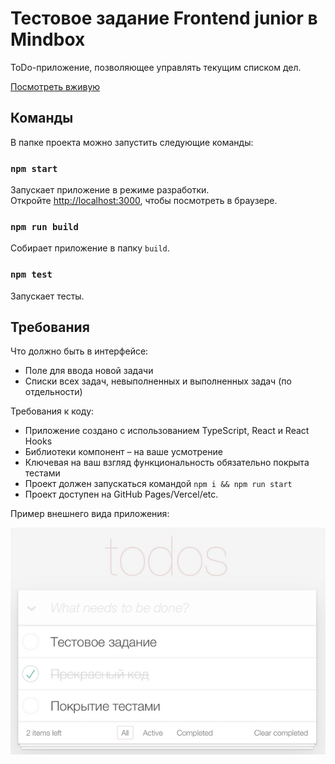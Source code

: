 # Тестовое задание Frontend junior в Mindbox

ToDo-приложение, позволяющее управлять текущим списком дел.

[Посмотреть вживую](https://staskozin.github.io/mindbox-test-task/)


## Команды

В папке проекта можно запустить следующие команды:

### `npm start`

Запускает приложение в режиме разработки.\
Откройте [http://localhost:3000](http://localhost:3000), чтобы посмотреть в браузере.

### `npm run build`

Собирает приложение в папку `build`.

### `npm test`

Запускает тесты.


## Требования

Что должно быть в интерфейсе:
- Поле для ввода новой задачи
- Списки всех задач, невыполненных и выполненных задач (по отдельности)

Требования к коду:
- Приложение создано с использованием TypeScript, React и React Hooks
- Библиотеки компонент – на ваше усмотрение
- Ключевая на ваш взгляд функциональность обязательно покрыта тестами
- Проект должен запускаться командой `npm i && npm run start`
- Проект доступен на GitHub Pages/Vercel/etc.

Пример внешнего вида приложения:

![ToDo list example](./example.png)
